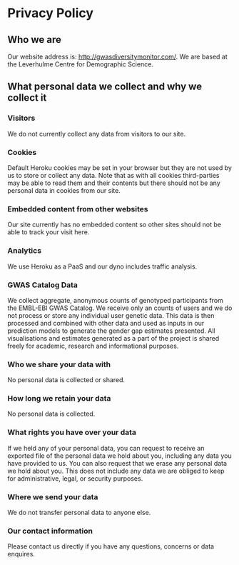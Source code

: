 # Privacy Policy
## Who we are

Our website address is: http://gwasdiversitymonitor.com/. We are based at the Leverhulme Centre for Demographic Science.

## What personal data we collect and why we collect it
### Visitors
We do not currently collect any data from visitors to our site.

### Cookies
Default Heroku cookies may be set in your browser but they are not used by us to store or collect any data. Note that as with all cookies third-parties may be able to read them and their contents but there should not be any personal data in cookies from our site.

### Embedded content from other websites
Our site currently has no embedded content so other sites should not be able to track your visit here.

### Analytics
We use Heroku as a PaaS and our dyno includes traffic analysis.

### GWAS Catalog Data
We collect aggregate, anonymous counts of genotyped participants from the EMBL-EBI GWAS Catalog. We receive only an counts of users and we do not process or store any individual user genetic data. This data is then processed and combined with other data and used as inputs in our prediction models to generate the gender gap estimates presented. All visualisations and estimates generated as a part of the project is shared freely for academic, research and informational purposes.

### Who we share your data with
No personal data is collected or shared.

### How long we retain your data
No personal data is collected.

### What rights you have over your data
If we held any of your personal data, you can request to receive an exported file of the personal data we hold about you, including any data you have provided to us. You can also request that we erase any personal data we hold about you. This does not include any data we are obliged to keep for administrative, legal, or security purposes.

### Where we send your data
We do not transfer personal data to anyone else.

### Our contact information
Please contact us directly if you have any questions, concerns or data enquires.
